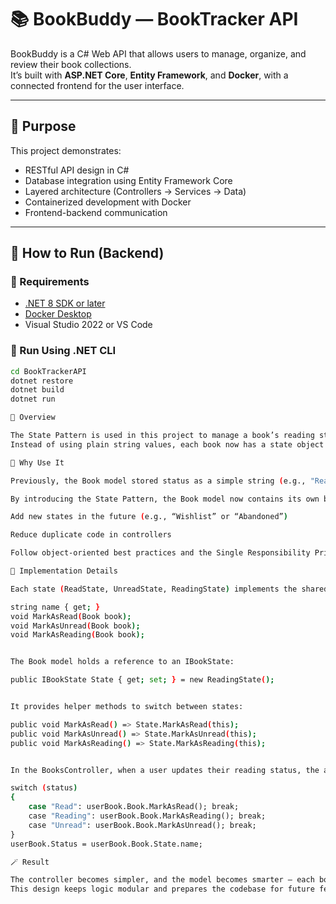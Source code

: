 # 📚 BookBuddy — BookTracker API  

BookBuddy is a C# Web API that allows users to manage, organize, and review their book collections.  
It’s built with **ASP.NET Core**, **Entity Framework**, and **Docker**, with a connected frontend for the user interface.

---

## 🎯 Purpose
This project demonstrates:
- RESTful API design in C#
- Database integration using Entity Framework Core
- Layered architecture (Controllers → Services → Data)
- Containerized development with Docker
- Frontend-backend communication

---

## 🧠 How to Run (Backend)

### 🧩 Requirements
- [.NET 8 SDK or later](https://dotnet.microsoft.com/en-us/download)
- [Docker Desktop](https://www.docker.com/products/docker-desktop)
- Visual Studio 2022 or VS Code

### 🧰 Run Using .NET CLI
```bash
cd BookTrackerAPI
dotnet restore
dotnet build
dotnet run

🎯 Overview

The State Pattern is used in this project to manage a book’s reading status (Unread, Reading, or Read) in a more scalable and maintainable way.
Instead of using plain string values, each book now has a state object that determines how it transitions between statuses.

🧩 Why Use It

Previously, the Book model stored status as a simple string (e.g., "Reading"). Any time the status changed, logic for transitions (like setting “Read” or “Unread”) had to be handled manually in the controller or service layer.

By introducing the State Pattern, the Book model now contains its own behavior for changing states. This encapsulates logic within the model itself, making it easier to:

Add new states in the future (e.g., “Wishlist” or “Abandoned”)

Reduce duplicate code in controllers

Follow object-oriented best practices and the Single Responsibility Principle

🧱 Implementation Details

Each state (ReadState, UnreadState, ReadingState) implements the shared interface IBookState, which defines:

string name { get; }
void MarkAsRead(Book book);
void MarkAsUnread(Book book);
void MarkAsReading(Book book);


The Book model holds a reference to an IBookState:

public IBookState State { get; set; } = new ReadingState();


It provides helper methods to switch between states:

public void MarkAsRead() => State.MarkAsRead(this);
public void MarkAsUnread() => State.MarkAsUnread(this);
public void MarkAsReading() => State.MarkAsReading(this);


In the BooksController, when a user updates their reading status, the app now calls these helper methods:

switch (status)
{
    case "Read": userBook.Book.MarkAsRead(); break;
    case "Reading": userBook.Book.MarkAsReading(); break;
    case "Unread": userBook.Book.MarkAsUnread(); break;
}
userBook.Status = userBook.Book.State.name;

🪄 Result

The controller becomes simpler, and the model becomes smarter — each book knows how to manage its own state transitions.
This design keeps logic modular and prepares the codebase for future feature expansion (like reading progress, favorites, or shelves).
